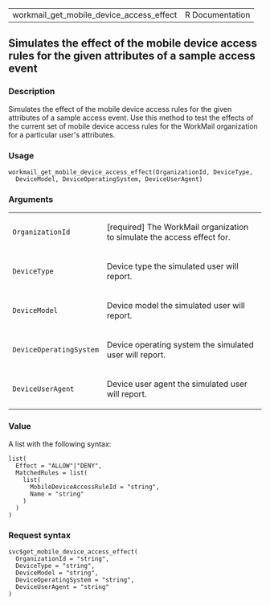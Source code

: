 <table style="width: 100%;">
<tbody>
<tr class="odd">
<td>workmail_get_mobile_device_access_effect</td>
<td style="text-align: right;">R Documentation</td>
</tr>
</tbody>
</table>

## Simulates the effect of the mobile device access rules for the given attributes of a sample access event

### Description

Simulates the effect of the mobile device access rules for the given
attributes of a sample access event. Use this method to test the effects
of the current set of mobile device access rules for the WorkMail
organization for a particular user's attributes.

### Usage

    workmail_get_mobile_device_access_effect(OrganizationId, DeviceType,
      DeviceModel, DeviceOperatingSystem, DeviceUserAgent)

### Arguments

<table>
<colgroup>
<col style="width: 35%" />
<col style="width: 65%" />
</colgroup>
<tbody>
<tr class="odd">
<td><code
id="workmail_get_mobile_device_access_effect_:_OrganizationId">OrganizationId</code></td>
<td><p>[required] The WorkMail organization to simulate the access
effect for.</p></td>
</tr>
<tr class="even">
<td><code
id="workmail_get_mobile_device_access_effect_:_DeviceType">DeviceType</code></td>
<td><p>Device type the simulated user will report.</p></td>
</tr>
<tr class="odd">
<td><code
id="workmail_get_mobile_device_access_effect_:_DeviceModel">DeviceModel</code></td>
<td><p>Device model the simulated user will report.</p></td>
</tr>
<tr class="even">
<td><code
id="workmail_get_mobile_device_access_effect_:_DeviceOperatingSystem">DeviceOperatingSystem</code></td>
<td><p>Device operating system the simulated user will report.</p></td>
</tr>
<tr class="odd">
<td><code
id="workmail_get_mobile_device_access_effect_:_DeviceUserAgent">DeviceUserAgent</code></td>
<td><p>Device user agent the simulated user will report.</p></td>
</tr>
</tbody>
</table>

### Value

A list with the following syntax:

    list(
      Effect = "ALLOW"|"DENY",
      MatchedRules = list(
        list(
          MobileDeviceAccessRuleId = "string",
          Name = "string"
        )
      )
    )

### Request syntax

    svc$get_mobile_device_access_effect(
      OrganizationId = "string",
      DeviceType = "string",
      DeviceModel = "string",
      DeviceOperatingSystem = "string",
      DeviceUserAgent = "string"
    )
